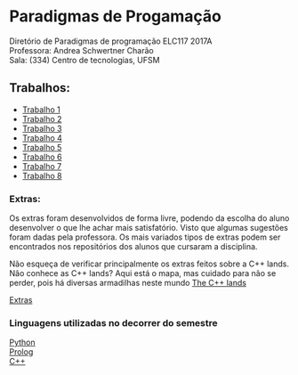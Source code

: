# Paradigmas de Progamação
<p>
Diretório de Paradigmas de programação ELC117 2017A <br>
Professora: Andrea Schwertner Charão <br>
Sala: (334) Centro de tecnologias, UFSM <br>
</p>

## Trabalhos:
- [Trabalho 1](https://github.com/Shurtugall/Paradigmas/tree/master/T1) <br>
- [Trabalho 2](https://github.com/Shurtugall/Paradigmas/tree/master/t2) <br>
- [Trabalho 3](https://github.com/Shurtugall/Paradigmas/tree/master/t3) <br>
- [Trabalho 4](https://github.com/Shurtugall/Paradigmas/tree/master/t4) <br>
- [Trabalho 5](https://github.com/Shurtugall/Paradigmas/tree/master/t5) <br>
- [Trabalho 6](https://github.com/Shurtugall/Paradigmas/tree/master/t6) <br>
- [Trabalho 7](https://github.com/Shurtugall/Paradigmas/tree/master/t7) <br>
- [Trabalho 8](https://github.com/Shurtugall/Paradigmas/tree/master/t8) <br>


### Extras:

Os extras foram desenvolvidos de forma livre, podendo da escolha do aluno desenvolver o que lhe achar mais satisfatório. Visto
que algumas sugestões foram dadas pela professora. Os mais variados tipos de extras podem ser encontrados nos repositórios
dos alunos que cursaram a disciplina.

Não esqueça de verificar principalmente os extras feitos sobre a C++ lands.
Nâo conhece as C++ lands? Aqui está o mapa, mas cuidado para não se perder, pois há diversas armadilhas neste mundo
[The C++ lands](https://drive.google.com/file/d/0B3DUpmL8tTt8N2JIRklJeTIxYW8/view) <br>

[Extras](https://github.com/Shurtugall/Paradigmas/tree/master/extras) <br>


### Linguagens utilizadas no decorrer do semestre

[Python](https://www.python.org/) <br>
[Prolog](http://www.swi-prolog.org/) <br>
[C++](http://www.cplusplus.com/) <br>




